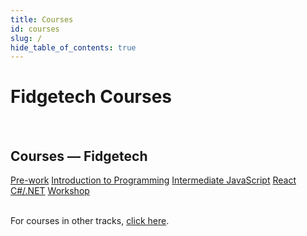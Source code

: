 ```yaml
---
title: Courses
id: courses
slug: /
hide_table_of_contents: true
---
```


# Fidgetech Courses

<div className="centering-div" style={{margin: 'auto'  }}>
  <br />
  <h2 style={{textAlign: 'center'}}>Courses &mdash; Fidgetech</h2>

  <div style={{borderStyle: 'solid', borderWidth: '2px', borderColor: 'var(--ifm-color-emphasis-300)', borderRadius: '20px', marginBottom: '20px' }}>
    <div className='course-row' style={{margin: '10px'}}>
    <a className="track-button" target="_self" href="/fidgetech-pre-work">Pre-work</a>
    <a className="track-button" target="_self" href="/fidgetech-introduction-to-programming">Introduction to Programming</a>
    <a className="track-button" target="_self" href="/fidgetech-intermediate-javascript">Intermediate JavaScript</a>
    <a className="track-button" target="_self" href="/fidgetech-react">React</a>
    <a className="track-button" target="_self" href="/fidgetech-c-and-net">C#/.NET</a>
    <a className="track-button" target="_self" href="/fidgetech-workshop">Workshop</a>
    </div>
  </div>

  <br />
  <p style={{textAlign: 'center'}}>For courses in other tracks, <a href="/tracks" target="_self">click here</a>.</p>
</div>
